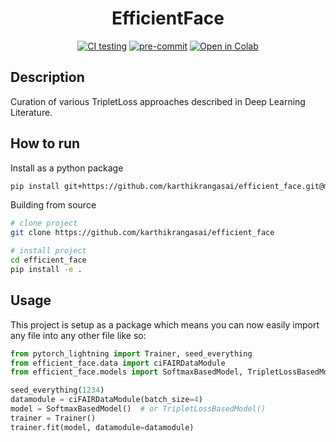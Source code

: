 <div align="center">

# EfficientFace

<!-- [![Paper](http://img.shields.io/badge/paper-arxiv.1001.2234-B31B1B.svg)](https://www.nature.com/articles/nature14539) -->
<!-- [![Conference](http://img.shields.io/badge/NeurIPS-2019-4b44ce.svg)](https://papers.nips.cc/book/advances-in-neural-information-processing-systems-31-2018) -->
<!-- [![Conference](http://img.shields.io/badge/ICLR-2019-4b44ce.svg)](https://papers.nips.cc/book/advances-in-neural-information-processing-systems-31-2018) -->
<!-- [![Conference](http://img.shields.io/badge/AnyConference-year-4b44ce.svg)](https://papers.nips.cc/book/advances-in-neural-information-processing-systems-31-2018)   -->
<!--
ARXIV
[![Paper](http://img.shields.io/badge/arxiv-math.co:1480.1111-B31B1B.svg)](https://www.nature.com/articles/nature14539)
-->
[![CI testing](https://github.com/karthikrangasai/efficient_face/actions/workflows/ci-testing.yml/badge.svg)](https://github.com/karthikrangasai/efficient_face/actions/workflows/ci-testing.yml)
[![pre-commit](https://img.shields.io/badge/pre--commit-enabled-brightgreen?logo=pre-commit)](https://github.com/pre-commit/pre-commit)
[![Open in Colab](https://colab.research.google.com/assets/colab-badge.svg)](https://colab.research.google.com/github/karthikrangasai/efficient_face/blob/master/training_notebook.ipynb)

<!--
Conference
-->
</div>

## Description
Curation of various TripletLoss approaches described in Deep Learning Literature.

## How to run
Install as a python package

```bash
pip install git+https://github.com/karthikrangasai/efficient_face.git@master
```


Building from source
```bash
# clone project
git clone https://github.com/karthikrangasai/efficient_face

# install project
cd efficient_face
pip install -e .
 ```

## Usage
This project is setup as a package which means you can now easily import any file into any other file like so:
```python
from pytorch_lightning import Trainer, seed_everything
from efficient_face.data import ciFAIRDataModule
from efficient_face.models import SoftmaxBasedModel, TripletLossBasedModel

seed_everything(1234)
datamodule = ciFAIRDataModule(batch_size=4)
model = SoftmaxBasedModel()  # or TripletLossBasedModel()
trainer = Trainer()
trainer.fit(model, datamodule=datamodule)

```

<!-- ### Citation
```
@article{YourName,
  title={Your Title},
  author={Your team},
  journal={Location},
  year={Year}
}
```    -->
